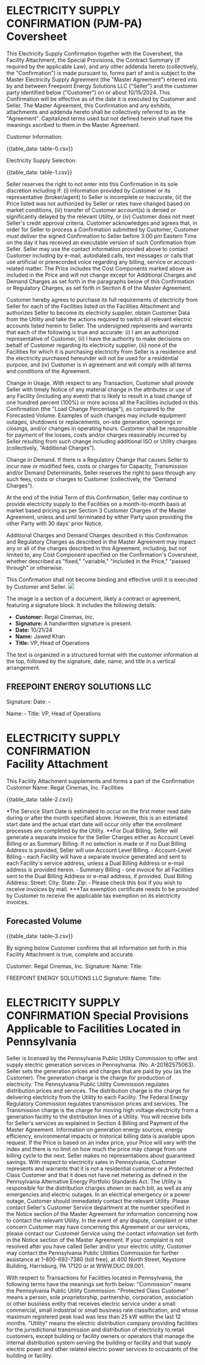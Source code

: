 # ELECTRICITY SUPPLY CONFIRMATION (PJM-PA) <br> Coversheet 

This Electricity Supply Confirmation together with the Coversheet, the Facility Attachment, the Special Provisions, the Contract Summary (if required by the applicable Law), and any other addenda hereto (collectively, the "Confirmation") is made pursuant to, forms part of and is subject to the Master Electricity Supply Agreement (the "Master Agreement") entered into by and between Freepoint Energy Solutions LLC ("Seller") and the customer party identified below ("Customer") on or about 10/15/2024. This Confirmation will be effective as of the date it is executed by Customer and Seller. The Master Agreement, this Confirmation and any exhibits, attachments and addenda hereto shall be collectively referred to as the "Agreement". Capitalized terms used but not defined herein shall have the meanings ascribed to them in the Master Agreement.

Customer Information:

{{table_data: table-0.csv}}

Electricity Supply Selection:

{{table_data: table-1.csv}}

Seller reserves the right to not enter into this Confirmation in its sole discretion including if: (i) information provided by Customer or its representative (broker/agent) to Seller is incomplete or inaccurate, (ii) the Price listed was not authorized by Seller or rates have changed based on market conditions, (iii) transfer of Customer account(s) is denied or significantly delayed by the relevant Utility, or (iv) Customer does not meet Seller's credit approval criteria. Customer acknowledges and agrees that, in order for Seller to process a Confirmation submitted by Customer, Customer must deliver the signed Confirmation to Seller before 3:00 pm Eastern Time on the day it has received an executable version of such Confirmation from Seller. Seller may use the contact information provided above to contact Customer including by e-mail, autodialed calls, text messages or calls that use artificial or prerecorded voice regarding any billing, service or account-related matter. The Price includes the Cost Components marked above as included in the Price and will not change except for Additional Charges and Demand Charges as set forth in the paragraphs below of this Confirmation or Regulatory Charges, as set forth in Section 6 of the Master Agreement.

Customer hereby agrees to purchase its full requirements of electricity from Seller for each of the Facilities listed on the Facilities Attachment and authorizes Seller to become its electricity supplier, obtain Customer Data from the Utility and take the actions required to switch all relevant electric accounts listed herein to Seller. The undersigned represents and warrants that each of the following is true and accurate: (i) I am an authorized representative of Customer, (ii) I have the authority to make decisions on behalf of Customer regarding its electricity supplier, (iii) none of the Facilities for which it is purchasing electricity from Seller is a residence and the electricity purchased hereunder will not be used for a residential purpose, and (iv) Customer is in agreement and will comply with all terms and conditions of the Agreement.

Change in Usage. With respect to any Transaction, Customer shall provide Seller with timely Notice of any material change in the attributes or use of any Facility (including any event) that is likely to result in a load change of one hundred percent (100\%) or more across all the Facilities included in this Confirmation (the "Load Change Percentage"), as compared to the Forecasted Volume. Examples of such changes may include equipment outages, shutdowns or replacements, on-site generation, openings or closings, and/or changes in operating hours. Customer shall be responsible for payment of the losses, costs and/or charges reasonably incurred by Seller resulting from such change including additional ISO or Utility charges (collectively, "Additional Charges").

Change in Demand. If there is a Regulatory Change that causes Seller to incur new or modified fees, costs or charges for Capacity, Transmission and/or Demand Determinants, Seller reserves the right to pass through any such fees, costs or charges to Customer (collectively, the "Demand Charges").

At the end of the Initial Term of this Confirmation, Seller may continue to provide electricity supply to the Facilities on a month-to-month basis at market based pricing as per Section 3 Customer Charges of the Master Agreement, unless and until terminated by either Party upon providing the other Party with 30 days' prior Notice.

Additional Charges and Demand Charges described in this Confirmation and Regulatory Charges as described in the Master Agreement may impact any or all of the charges described in this Agreement, including, but not limited to, any Cost Component specified on the Confirmation's Coversheet, whether described as "fixed," "variable," "included in the Price," "passed through" or otherwise.

This Confirmation shall not become binding and effective until it is executed by Customer and Seller.
![](images/img-0.jpeg)

The image is a section of a document, likely a contract or agreement, featuring a signature block. It includes the following details:

- **Customer:** Regal Cinemas, Inc.
- **Signature:** A handwritten signature is present.
- **Date:** 10/21/24
- **Name:** Jawed Khan
- **Title:** VP, Head of Operations

The text is organized in a structured format with the customer information at the top, followed by the signature, date, name, and title in a vertical arrangement.

## FREEPOINT ENERGY SOLUTIONS LLC

Signature: Date: $\square$

Name: $\square$
Title: VP, Head of Operations

# ELECTRICITY SUPPLY CONFIRMATION <br> Facility Attachment 

This Facility Attachment supplements and forms a part of the Confirmation
Customer Name: Regal Cinemas, Inc.
Facilities

{{table_data: table-2.csv}}

*The Service Start Date is estimated to occur on the first meter read date during or after the month specified above. However, this is an estimated start date and the actual start date will occur only after the enrollment processes are completed by the Utility.
**For Dual Billing, Seller will generate a separate invoice for the Seller Charges either as Account Level Billing or as Summary Billing. If no selection is made or if no Dual Billing Address is provided, Seller will use Account Level Billing.
$\square$ Account-Level Billing - each Facility will have a separate invoice generated and sent to each Facility's service address, unless a Dual Billing Address or e-mail address is provided herein.
$\square$ Summary Billing - one invoice for all Facilities sent to the Dual Billing Address or e-mail address, if provided.
Dual Billing Address: Street: City: State: Zip:
$\square$ Please check this box if you wish to receive invoices by mail.
***Tax exemption certificate needs to be provided by Customer to receive the applicable tax exemption on its electricity invoices.

## Forecasted Volume

{{table_data: table-3.csv}}

By signing below Customer confirms that all information set forth in this Facility Attachment is true, complete and accurate.

Customer: Regal Cinemas, Inc.
Signature:
Name:
Title:

FREEPOINT ENERGY SOLUTIONS LLC
Signature:
Name:
Title:

# ELECTRICITY SUPPLY CONFIRMATION Special Provisions Applicable to Facilities Located in Pennsylvania 

Seller is licensed by the Pennsylvania Public Utility Commission to offer and supply electric generation services in Pennsylvania. (No. A-20162575063). Seller sets the generation prices and charges that are paid by you (as the Customer). The generation charge is the charge for production of electricity. The Pennsylvania Public Utility Commission regulates distribution prices and services. The distribution charge is the charge for delivering electricity from the Utility to each Facility. The Federal Energy Regulatory Commission regulates transmission prices and services. The Transmission charge is the charge for moving high voltage electricity from a generation facility to the distribution lines of a Utility. You will receive bills for Seller's services as explained in Section 4 Billing and Payment of the Master Agreement. Information on generation energy sources, energy efficiency, environmental impacts or historical billing data is available upon request. If the Price is based on an index price, your Price will vary with the index and there is no limit on how much the price may change from one billing cycle to the next. Seller makes no representations about guaranteed savings. With respect to electricity sales in Pennsylvania, Customer represents and warrants that it is not a residential customer or a Protected Class Customer and that it does not have net metering as defined in the Pennsylvania Alternative Energy Portfolio Standards Act. The Utility is responsible for the distribution charges shown on each bill, as well as any emergencies and electric outages. In an electrical emergency or a power outage, Customer should immediately contact the relevant Utility. Please contact Seller's Customer Service department at the number specified in the Notice section of the Master Agreement for information concerning how to contact the relevant Utility. In the event of any dispute, complaint or other concern Customer may have concerning this Agreement or our services, please contact our Customer Service using the contact information set forth in the Notice section of the Master Agreement. If your complaint is not resolved after you have called Seller and/or your electric utility, Customer may contact the Pennsylvania Public Utilities Commission for further assistance at 1-800-692-7380 (toll free), at 400 North Street, Keystone Building, Harrisburg, PA 17120 or at WWW.DUC.09.001.

With respect to Transactions for Facilities located in Pennsylvania, the following terms have the meanings set forth below:
"Commission" means the Pennsylvania Public Utility Commission.
"Protected Class Customer" means a person, sole proprietorship, partnership, corporation, association or other business entity that receives electric service under a small commercial, small industrial or small business rate classification, and whose maximum registered peak load was less than 25 kW within the last 12 months.
"Utility" means the electric distribution company providing facilities for the jurisdictional transmission and distribution of electricity to retail customers, except building or facility owners or operators that manage the internal distribution system serving the building or facility and that supply electric power and other related electric power services to occupants of the building or facility.
